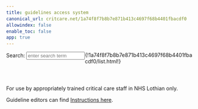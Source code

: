 ```yaml
---
title: guidelines access system
canonical_url: critcare.net/1a74f8f7b8b7e871b413c4697f68b4401fbacdf0
allowindex: false
enable_toc: false
app: true
---
```


<script src="https://unpkg.com/lunr/lunr.js"></script>
<script src="https://code.jquery.com/jquery-2.1.3.min.js"></script>
<!-- https://lunrjs.com/guides/getting_started.html -->
<link rel="stylesheet" href="custom.css">
<div class="col-xs-12 col-md-6 col-lg-4">
<div class="row" style="margin-bottom: 1em;">
  <div style="float:left">
  Search: <input id="search" type="text" placeholder="enter search term" style="width:150px; margin-bottom: 3px;">
  </div>
  <button class="applink add-button" style="display:none">
  <img class="installpic" alt="📲" src="/img/phone.png">
  Install
  </button>
  <button class="applink home-button" onclick="window.location.href='add_to_home_screen/'" style="display:none">
  <img class="installpic" alt="📲" src="/img/phone.png">
  Add app
  </button>
</div>
<div id="results"></div>
{!1a74f8f7b8b7e871b413c4697f68b4401fbacdf0/list.html!}
</div>
<div class="col-xs-12 col-md-6 col-lg-4" style="padding-top: 3em;">
  <p>
    For use by appropriately trained critical care staff in NHS Lothian only. 
  </p>
  <p>
    Guideline editors can find <a href="https://critcare.net/1a74f8f7b8b7e871b413c4697f68b4401fbacdf0/criticalcare/offline_README/">Instructions here</a>.
  </p>
</div>

<script src="search.js"></script>
<script src="sw_load.js"></script>








